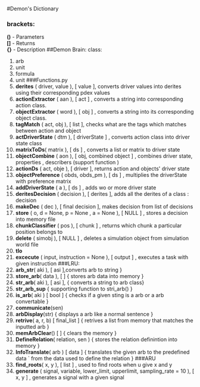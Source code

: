 #Demon's Dictionary
### brackets:
**()** - Parameters \
**[]** - Returns \
**{}** - Description
##Demon Brain:
class:
1. arb
2. unit
3. formula
4. unit
###Functions.py
1. **derites** ( driver, value ), [ value ], converts driver values into derites using their corresponding pdex values
2. **actionExtractor** ( aan ), [ act ] , converts a string into corresponding action class.
3. **objectExtractor** ( word ), [ obj ] , converts a string into its corresponding object class.
4. **tagMatch** ( act, obj ), [ list ], checks what are the tags which matches between action and object
5. **actDriverState** ( dtm ), [ driverState ] , converts action class into driver state class
6. **matrixToDs**( matrix ), [ ds ] , converts a list or matrix to driver state
7. **objectCombine** ( aon ), [ obj, combined object ] , combines driver state, properties , describers (support function )
8. **actionDs** ( act, obje ), [ driver ], returns action and objects' driver state
9. **objectPreference** ( obds, obds_pm ), [ ds ] , multiplies the driverState with preference matrix
10. **addDriverState** ( a ), [ ds ] , adds wo or more driver state
11. **deritesDecision** ( decision ), [ derites ], adds all the derites of a class : decision 
12. **makeDec** ( dec ), [ final decision ], makes decision from list of decisions
13. **store** ( o, d = None, p = None , a = None ), [ NULL ] , stores a decision into memory file
14. **chunkClassifier** ( pos ), [ chunk ] , returns which chunk a particular position belongs to
15. **delete** ( simobj ), [ NULL ] , deletes a simulation object from simulation world file
16. **tlo**
17. **excecute** ( input, instruction = None ), [ output ] , executes a task with given instruction
###LRU:
18. **arb_str**( aki ), [ asi ],converts arb to string }
19. **store_arb**( data ), [ ] { stores arb data into memory }
20. **str_arb**( aki ), [ asi ], { converts a string to arb class}
21. **str_arb_sup** { supporting function to stri_arb() }
22. **is_arb**( aki ) [ bool ] { checks if a given sting is a arb or a arb convertable }
23. **communicate**(sen)
24. **arbDisplay**(str) { displays a arb like a normal sentence }
25. **retrive**( a, r, b) [ final_list ] { retrives a list from memory that matches the inputted arb }
26. **memArbClear**() [ ] { clears the memory }
27. **DefineRelation**( relation, sen ) { stores the relation definintion into memory }
28. **InfoTranslate**( arb ) [ data ] { translates the given arb to the predefined data ` from the data used to define the relation }
###ARU
29. **find_roots**( x, y ), [ list ] , used to find roots when u give x and y
30. **generate** ( signal, variable, lower_limit, upperlimit, sampling_rate = 10 ), [ x, y ] , generates a signal with a given signal 
